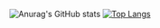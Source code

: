 ![Anurag's GitHub stats](https://github-readme-stats.vercel.app/api?username=Rjndrkha&show_icons=true&theme=radical)
[![Top Langs](https://github-readme-stats.vercel.app/api/top-langs/?username=Rjndrkha&layout=compact&show_icons=true&theme=radical)](https://github.com/Rjndrkha/Aboutme)

